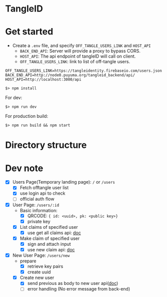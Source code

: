 # TangleID

# Get started

- Create a `.env` file, and specify `OFF_TANGLE_USERS_LINK` and `HOST_API`
  - `BACK_END_API`: Server will provide a proxy to bypass CORS.
  - `HOST_API`: The api endpoint of tangleID will call on client.
  - `OFF_TANGLE_USERS_LINK`: link to list of off-tangle users.

```
OFF_TANGLE_USERS_LINK=https://tangleidentity.firebaseio.com/users.json
BACK_END_API=http://node0.puyuma.org/tangleid_backend/api/
HOST_API=http://localhost:3000/api
```

```
$> npm install
```

For dev:

```
$> npm run dev
```

For production build:

```
$> npm run build && npm start
```

# Directory structure

# Dev note

- [x] Users Page(Temporary landing page): `/` or `/users`
  - [x] Fetch offtangle user list
  - [x] use login api to check
  - [ ] official auth flow

- [x] User Page: `/users/:id`
  - Basic information:
    - [x] QRCODE: `{ id: <uuid>, pk: <public key>}`
    - [x] private key
  - [x] List claims of specified user
    - [x] use get all claims api: [doc](https://hackmd.io/s/Sku7aPFkM#)
  - [x] Make claim of specified user
    - [x] sign and attach input
    - [x] use new claim api: [doc](https://hackmd.io/s/HJyzQvF1z)

- [x] New User Page: `/users/new`
  - prepare
    - [x] retrieve key pairs
    - [x] create uuid
  - [x] Create new user
    - [x] send previous as body to new user api([doc](https://hackmd.io/s/BkB03arJz))
    - [ ] error handling (No error message from back-end)
